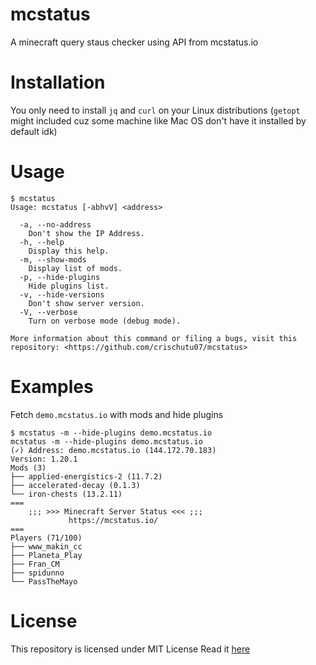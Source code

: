 # mcstatus
A minecraft query staus checker using API from mcstatus.io
# Installation
You only need to install `jq` and `curl` on your Linux distributions (`getopt` might included cuz some machine like Mac OS don't have it installed by default idk)
# Usage
```
$ mcstatus
Usage: mcstatus [-abhvV] <address>

  -a, --no-address
    Don't show the IP Address.
  -h, --help
    Display this help.
  -m, --show-mods
    Display list of mods.
  -p, --hide-plugins
    Hide plugins list.
  -v, --hide-versions
    Don't show server version.
  -V, --verbose
    Turn on verbose mode (debug mode).

More information about this command or filing a bugs, visit this repository: <https://github.com/crischutu07/mcstatus>
```
# Examples
Fetch `demo.mcstatus.io` with mods and hide plugins
```
$ mcstatus -m --hide-plugins demo.mcstatus.io
mcstatus -m --hide-plugins demo.mcstatus.io
(✓) Address: demo.mcstatus.io (144.172.70.183)
Version: 1.20.1
Mods (3)
├── applied-energistics-2 (11.7.2)
├── accelerated-decay (0.1.3)
└── iron-chests (13.2.11)
===
    ;;; >>> Minecraft Server Status <<< ;;;
             https://mcstatus.io/
===
Players (71/100)
├── www_makin_cc
├── Planeta_Play
├── Fran_CM
├── spidunno
└── PassTheMayo
```
# License
This repository is licensed under MIT License
Read it [here](https://github.com/crischutu07/mcstatus/blob/main/LICENSE)
